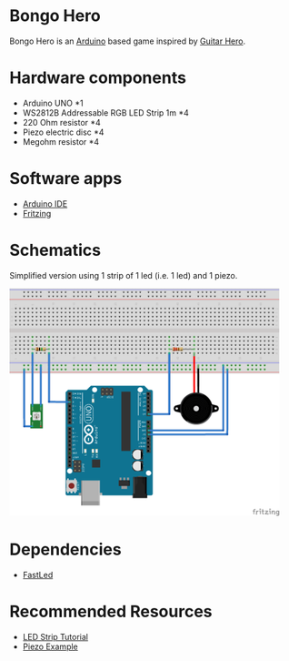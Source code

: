 Bongo Hero
=========

Bongo Hero is an [Arduino](https://www.arduino.cc/) based game inspired by [Guitar Hero](https://fr.wikipedia.org/wiki/Guitar_Hero).

# Hardware components

* Arduino UNO *1
* WS2812B Addressable RGB LED Strip 1m *4
* 220 Ohm resistor *4
* Piezo electric disc *4
* Megohm resistor *4

# Software apps

* [Arduino IDE](https://www.arduino.cc/en/Main/Software)
* [Fritzing](http://fritzing.org/download/)

# Schematics

Simplified version using 1 strip of 1 led (i.e. 1 led) and 1 piezo.

<img src="doc/bongo_hero_bb.png" width="475" height="400">

# Dependencies

* [FastLed](http://fastled.io/)

# Recommended Resources

* [LED Strip Tutorial](https://randomnerdtutorials.com/guide-for-ws2812b-addressable-rgb-led-strip-with-arduino/)
* [Piezo Example](https://www.arduino.cc/en/Tutorial/Knock)